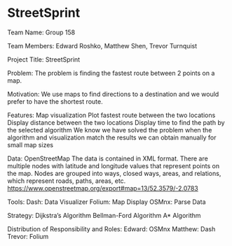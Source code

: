 # StreetSprint

Team Name: Group 158

Team Members: Edward Roshko, Matthew Shen, Trevor Turnquist

Project Title: StreetSprint

Problem: 
The problem is finding the fastest route between 2 points on a map.

Motivation: 
We use maps to find directions to a destination and we would prefer to have the shortest route.

Features: 
Map visualization
Plot fastest route between the two locations
Display distance between the two locations
Display time to find the path by the selected algorithm
We know we have solved the problem when the algorithm and visualization match the results we can obtain manually for small map sizes

Data: 
OpenStreetMap
The data is contained in XML format. There are multiple nodes with latitude and longitude values that represent points on the map. Nodes are grouped into ways, closed ways, areas, and relations, which represent roads, paths, areas, etc.
https://www.openstreetmap.org/export#map=13/52.3579/-2.0783

Tools:
Dash: Data Visualizer
Folium: Map Display
OSMnx: Parse Data

Strategy:
Dijkstra’s Algorithm
Bellman-Ford Algorithm
A* Algorithm

Distribution of Responsibility and Roles:
Edward: OSMnx
Matthew: Dash
Trevor: Folium

